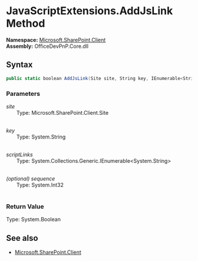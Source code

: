 # JavaScriptExtensions.AddJsLink Method  
**Namespace:** [Microsoft.SharePoint.Client](Microsoft.SharePoint.Client.md)  
**Assembly:** OfficeDevPnP.Core.dll  
## Syntax
```C#
public static boolean AddJsLink(Site site, String key, IEnumerable<String> scriptLinks, Int32 sequence)
```
### Parameters
*site*  
&emsp;&emsp;Type: Microsoft.SharePoint.Client.Site  
&emsp;&emsp;  
  
*key*  
&emsp;&emsp;Type: System.String  
&emsp;&emsp;  
  
*scriptLinks*  
&emsp;&emsp;Type: System.Collections.Generic.IEnumerable<System.String>  
&emsp;&emsp;  
  
*(optional) sequence*  
&emsp;&emsp;Type: System.Int32  
&emsp;&emsp;  
  
### Return Value
Type: System.Boolean  

## See also
- [Microsoft.SharePoint.Client](Microsoft.SharePoint.Client.md)
